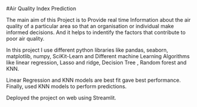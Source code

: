 #Air Quality Index Prediction

The main aim of this Project is to Provide real time Information about the air quality of a particular area so that an organisation or individual make informed decisions.
And it helps to indentify the factors that contribute to poor air quality.

In this project I use different python libraries like
pandas, 
seaborn,
matplotlib,
numpy, 
SciKit-Learn and
Different machine Learning Algorithms like 
linear regression,
Lasso and ridge, 
Decision Tree , 
Random forest and KNN.

Linear Regression and KNN models are best fit gave best performance. Finally, used KNN models to perform predictions.

Deployed the project on web using Streamlit.
